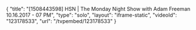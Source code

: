 {
    "title": "[1508443598] HSN | The Monday Night Show with Adam Freeman 10.16.2017 - 07 PM",
    "type": "solo",
    "layout": "iframe-static",
    "videoId": "123178533",
    "url": "\/tvpembed\/123178533"
}